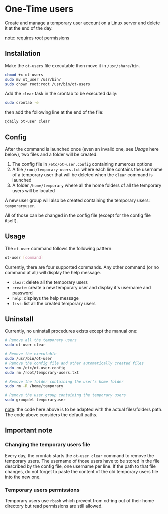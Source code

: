 # One-Time users

Create and manage a temporary user account on a Linux server and delete it at the end of the day.

<u>note</u>: requires *root* permissions



## Installation

Make the `ot-users` file executable then move it in `/usr/share/bin`.

```bash
chmod +x ot-users
sudo mv ot_user /usr/bin/
sudo chown root:root /usr/bin/ot-users
```

Add the `clear` task in the crontab to be executed daily:

```bash
sudo crontab -e
```

then add the following line at the end of the file: 

```bash
@daily ot-user clear
```



## Config

After the command is launched once (even an invalid one, see *Usage* here below), two files and a folder will be created:

1. The config file in `/etc/ot-user.config` containing numerous options
2. A file `/root/temporary-users.txt` where each line contains the username of a temporary user that will be deleted when the `clear` command is launched
3. A folder `/home/temporary` where all the home folders of all the temporary users will be located

A new user group will also be created containing the temporary users: `temporaryuser`.

All of those can be changed in the config file (except for the config file itself).



## Usage

The `ot-user` command follows the following pattern:

```bash
ot-user [command]
```

Currently, there are four supported commands. Any other command (or no command at all) will display the help message.

* `clear`: delete all the temporary users
* `create`: create a new temporary user and display it's username and password
* `help`: displays the help message
* `list`: list all the created temporary users



## Uninstall

Currently, no uninstall procedures exists except the manual one:

```bash
# Remove all the temporary users
sudo ot-user clear

# Remove the executable
sudo /usr/bin/ot-user
# Remove the config file and other automatically created files
sudo rm /etc/ot-user.config
sudo rm /root/temporary-users.txt

# Remove the folder containing the user's home folder
sudo rm -R /home/temporary

# Remove the user group containing the temporary users
sudo groupdel temporaryuser
```

<u>note</u>: the code here above is to be adapted with the actual files/folders path. The code above considers the default paths.



## Important note

### Changing the temporary users file

Every day, the crontab starts the `ot-user clear` command to remove the temporary users. The username of those users have to be stored in the file described by the config file, one username per line. If the path to that file changes, do not forget to paste the content of the old temporary users file into the new one.

### Temporary users permissions

Temporary users use `rbash` which prevent from cd-ing out of their home directory but read permissions are still allowed.

